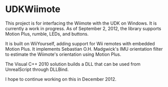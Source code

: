 UDKWiimote
==========

This project is for interfacing the Wiimote with the UDK on Windows. It is currently a work in progress.
As of September 2, 2012, the library supports Motion Plus, rumble, LEDs, and buttons.

It is built on WiiYourself, adding support for Wii remotes with embedded Motion Plus.
It implements Sebastian O.H. Madgwick's IMU orientation filter to estimate the Wiimote's orientation using Motion Plus.

The Visual C++ 2010 solution builds a DLL that can be used from UnrealScript through DLLBind.

I hope to continue working on this in December 2012.